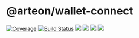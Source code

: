 # @arteon/wallet-connect

[![Coverage](https://coveralls.io/repos/github/ArteonToken/wallet-connect/badge.svg?branch=main)](https://coveralls.io/github/ArteonToken/wallet-connect?branch=main)
[![Build Status](https://travis-ci.com/ArteonToken/wallet-connect.svg?branch=main)](https://travis-ci.com/github/ArteonToken/wallet-connect)
[![](https://david-dm.org/ArteonToken/wallet-connect.svg?style=flat-square)](https://david-dm.org/ArteonToken/wallet-connect)
[![](https://img.shields.io/badge/code%20style-standard-brightgreen.svg?style=flat-square)](https://github.com/feross/standard)
![](https://img.shields.io/badge/npm-%3E%3D6.0.0-orange.svg?style=flat-square)
![](https://img.shields.io/badge/Node.js-%3E%3D14.0.0-orange.svg?style=flat-square)
